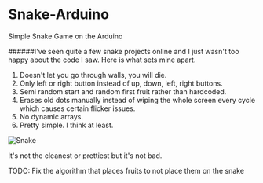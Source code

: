 # Snake-Arduino
Simple Snake Game on the Arduino

######I've seen quite a few snake projects online and I just wasn't too happy about the code I saw. Here is what sets mine apart. 
1. Doesn't let you go through walls, you will die.
2. Only left or right button instead of up, down, left, right buttons.
3. Semi random start and random first fruit rather than hardcoded. 
4. Erases old dots manually instead of wiping the whole screen every cycle which causes certain flicker issues. 
5. No dynamic arrays.
6. Pretty simple. I think at least. 


![Snake](snake.gif)

It's not the cleanest or prettiest but it's not bad.

TODO: Fix the algorithm that places fruits to not place them on the snake
